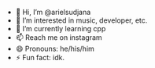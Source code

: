 - 👋 Hi, I’m @arielsudjana
- 👀 I’m interested in music, developer, etc.
- 🌱 I’m currently learning cpp
- 📫 Reach me on instagram
- 😄 Pronouns: he/his/him
- ⚡ Fun fact: idk.

<!---
arielsudjana/arielsudjana is a ✨ special ✨ repository because its `README.md` (this file) appears on your GitHub profile.
You can click the Preview link to take a look at your changes.
--->
